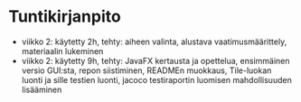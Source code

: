 ﻿# Tuntikirjanpito

- viikko 2: käytetty 2h, tehty: aiheen valinta, alustava vaatimusmäärittely, materiaalin lukeminen
- viikko 2: käytetty 9h, tehty: JavaFX kertausta ja opettelua, ensimmäinen versio GUI:sta,
 repon siistiminen, READMEn muokkaus, Tile-luokan luonti ja sille testien luonti,
jacoco testiraportin luomisen mahdollisuuden lisääminen
